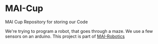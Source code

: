 # MAI-Cup
MAI Cup Repository for storing our Code

We're trying to program a robot, that goes through a maze. We use a few sensors on an arduino.
This project is part of [MAI-Robotics](mai-robotics.de)

